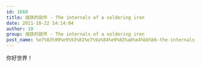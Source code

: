```yaml
---
id: 1668
title: 烙铁的部件 - The internals of a soldering iron
date: 2011-10-22 14:14:04
author: 10
group: 烙铁的部件 - The internals of a soldering iron
post_name: %e7%83%99%e9%93%81%e7%9a%84%e9%83%a8%e4%bb%b6-the-internals-of-a-soldering-iron
---
```


你好世界！